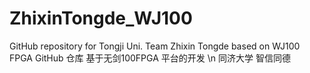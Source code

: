 # ZhixinTongde_WJ100
GitHub repository for Tongji Uni. Team Zhixin Tongde based on WJ100 FPGA
GitHub 仓库 基于无剑100FPGA 平台的开发
\n 同济大学 智信同德
